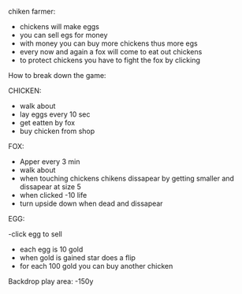 chiken farmer:

- chickens will make eggs
- you can sell egs for money 
- with money you can buy more chickens thus more egs 
- every now and again a fox will come to eat out chickens 
- to protect chickens you have to fight the fox by clicking 

How to break down the game:

CHICKEN:
- walk about
- lay eggs every 10 sec 
- get eatten by fox 
- buy chicken from shop 

FOX:
- Apper every 3 min 
- walk about 
- when touching chickens chikens dissapear by getting smaller and dissapear at size 5  
- when clicked -10 life
- turn upside down when dead and dissapear

EGG:

-click egg to sell 
- each egg is 10 gold 
- when gold is gained star does a flip 
- for each 100 gold you can buy another chicken  

Backdrop play area:
-150y

 
